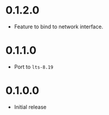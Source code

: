0.1.2.0
=======

* Feature to bind to network interface.

0.1.1.0
=======

* Port to `lts-8.19`

0.1.0.0
=======

* Initial release

